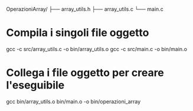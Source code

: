 OperazioniArray/
├── array_utils.h
├── array_utils.c
└── main.c


# Compila i singoli file oggetto
gcc -c src/array_utils.c -o bin/array_utils.o
gcc -c src/main.c -o bin/main.o

# Collega i file oggetto per creare l'eseguibile
gcc bin/array_utils.o bin/main.o -o bin/operazioni_array
